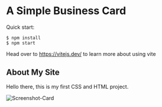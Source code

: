 # A Simple Business Card

Quick start:
```
$ npm install
$ npm start
````
Head over to https://vitejs.dev/ to learn more about using vite

## About My Site

Hello there, this is my first CSS and HTML project.

![Screenshot-Card](https://github.com/MastooraTurkmen/business-card/assets/132576850/d20fd5c6-3440-46ae-85ac-45e262f07837)

